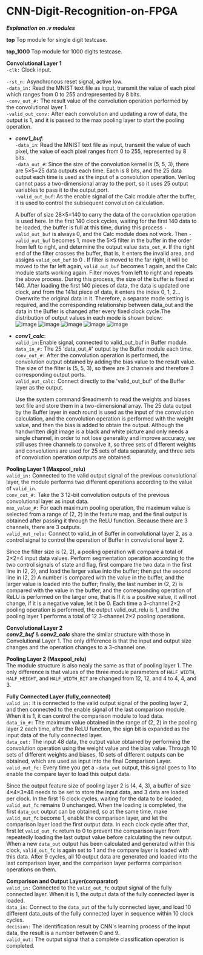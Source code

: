 # CNN-Digit-Recognition-on-FPGA
**_Explanation on .v modules_** 

**top**
Top module for single digit testcase.

**top_1000**
Top module for 1000 digits testcase.  

**Convolutional Layer 1**  
`-clk:` Clock input.  

`-rst_n:` Asynchronous reset signal, active low.  
`-data_in:` Read the MNIST text file as input, transmit the value of each pixel which ranges from 0 to 255 andrepresented by 8 bits.  
`-conv_out_#:` The result value of the convolution operation performed by the convolutional layer 1.  
`-valid_out_conv:` After each convolution and updating a row of data, the output is 1, and it is passed to the max pooling layer to start the pooling operation.  
  * **_conv1_buf_**:  
`-data_in`: Read the MNIST text file as input, transmit the value of each pixel, the value of each pixel ranges from 0 to 255, represented by 8 bits.  
`-data_out_#`: Since the size of the convolution kernel is (5, 5, 3), there are 5×5=25 data outputs each time. Each is 8 bits, and the 25 data output each time is used as the input of a convolution operation. Verilog cannot pass a two-dimensional array to the port, so it uses 25 output variables to pass it to the output port.  
`-valid_out_buf`: As the enable signal of the Calc module after the buffer, it is used to control the subsequent convolution calculation.  

    A buffer of size 28×5=140 to carry the data of the convolution operation is used here. In the first 140 clock cycles, waiting for the first 140 data to be loaded, the buffer is full at this time, during this process `-valid_out_buf` is always 0, and the Calc module does not work. Then `-valid_out_buf` becomes 1, move the 5×5 filter in the buffer in the order from left to right, and determine the output value `data_out_#`. If the right end of the filter crosses the buffer, that is, it enters the invalid area, and assigns `valid_out_buf` to 0 . If filter is moved to the far right, it will be moved to the far left again, `valid_out_buf` becomes 1 again, and the Calc module starts working again. Filter moves from left to right and repeats the above process. During this process, the size of the buffer is fixed at 140. After loading the first 140 pieces of data, the data is updated one clock, and from the 141st piece of data, it enters the index 0, 1, 2... Overwrite the original data in it. Therefore, a separate mode setting is required, and the corresponding relationship between data_out and the data in the Buffer is changed after every fixed clock cycle.The distribution of output values in each mode is shown below:     
  ![image](https://user-images.githubusercontent.com/114987225/196122331-b5987db3-b380-4521-adab-46e2bf88e8a0.png)
  ![image](https://user-images.githubusercontent.com/114987225/196122359-acab712a-b702-470f-8425-f10310ff344f.png)
  ![image](https://user-images.githubusercontent.com/114987225/196122373-aa2aed26-59cb-4b1f-8497-d74ffcc2043e.png)
  ![image](https://user-images.githubusercontent.com/114987225/196122386-935e56c1-96af-4ed6-8889-e55ca820853e.png)
  ![image](https://user-images.githubusercontent.com/114987225/196122412-76ff0154-02db-4937-b13d-5d4ca17f84b8.png)
  
  * **_conv1_calc_**:   
`valid_in:`Enable signal, connected to valid_out_buf in Buffer module.  
`data_in_#:` The 25 'data_out_#' output by the Buffer module each time.  
`conv_out_#:` After the convolution operation is performed, the convolution output obtained by adding the bias value to the result value. The size of the filter is (5, 5, 3), so there are 3 channels and therefore 3 corresponding output ports.   
`valid_out_calc:` Connect directly to the 'valid_out_buf' of the Buffer layer as the output.  

     Use the system command $readmemh to read the weights and biases text file and store them in a two-dimensional array. The 25 data output by the Buffer layer in each round is used as the input of the convolution calculation, and the convolution operation is performed with the weight value, and then the bias is added to obtain the output. Although the handwritten digit image is a black and white picture and only needs a single channel, in order to not lose generality and improve accuracy, we still uses three channels to convolve it, so three sets of different weights and convolutions are used for 25 sets of data separately, and three sets of convolution operation outputs are obtained.
     
**Pooling Layer 1 (Maxpool_relu)**  
`valid_in:` Connected to the valid output signal of the previous convolutional layer, the module performs two different operations according to the value of `valid_in`.  
`conv_out_#:` Take the 3 12-bit convolution outputs of the previous convolutional layer as input data.  
`max_value_#:` For each maximum pooling operation, the maximum value is selected from a range of (2, 2) in the feature map, and the final output is obtained after passing it through the ReLU function. Because there are 3 channels, there are 3 outputs.  
`valid_out_relu:` Connect to valid_in of Buffer in convolutional layer 2, as a control signal to control the operation of Buffer in convolutional layer 2.  

   Since the filter size is (2, 2), a pooling operation will compare a total of 2×2=4 input data values. Perform segmentation operation according to the two control signals of state and flag, first compare the two data in the first line in (2, 2), and load the larger value into the buffer; then put the second line in (2, 2) A number is compared with the value in the buffer, and the larger value is loaded into the buffer; finally, the last number in (2, 2) is compared with the value in the buffer, and the corresponding operation of ReLU is performed on the larger one, that is If it is a positive value, it will not change, if it is a negative value, let it be 0. Each time a 3-channel 2×2 pooling operation is performed, the output valid_out_relu is 1, and the pooling layer 1 performs a total of 12 3-channel 2×2 pooling operations.

**Convolutional Layer 2**  
    **_conv2_buf_** & **_conv2_calc_** share the similar structure with those in Convolutional Layer 1. The only difference is that the input and output size changes and the operation changes to a 3-channel one.

**Pooling Layer 2 (Maxpool_relu)**  
The module structure is also nealy the same as that of pooling layer 1. The only difference is that values of the three module parameters of `HALF_WIDTH`, `HALF_HEIGHT`, and `HALF_WIDTH_BIT` are changed from 12, 12, and 4 to 4, 4, and 3.  

**Fully Connected Layer (fully_connected)**  
`valid_in:` It is connected to the valid output signal of the pooling layer 2, and then connected to the enable signal of the last comparison module. When it is 1, it can control the comparison module to load data.  
`data_in_#:` The maximum value obtained in the range of (2, 2) in the pooling layer 2 each time, after the ReLU function, the sign bit is expanded as the input data of the fully connected layer.  
`data_out:` The input 48 data, the output value obtained by performing the convolution operation using the weight value and the bias value. Through 10 sets of different weights and biases, 10 sets of different outputs can be obtained, which are used as input into the final Comparison Layer.  
`valid_out_fc:` Every time you get a `-data_out` output, this signal goes to 1 to enable the compare layer to load this output data.  

  Since the output feature size of pooling layer 2 is (4, 4, 3), a buffer of size 4×4×3=48 needs to be set to store the input data, and 3 data are loaded per clock. In the first 16 clock cycles, waiting for the data to be loaded, `valid_out_fc` remains 0 unchanged. When the loading is completed, the first `data_out` output can be obtained, so at the same time, make `valid_out_fc` become 1, enable the comparison layer, and let the comparison layer load the first output data. In each clock cycle after that, first let `valid_out_fc` return to 0 to prevent the comparison layer from repeatedly loading the last output value before calculating the new output. When a new `data_out` output has been calculated and generated within this clock, `valid_out_fc` is again set to 1 and the compare layer is loaded with this data. After 9 cycles, all 10 output data are generated and loaded into the last comparison layer, and the comparison layer performs comparison operations on them.  
  
**Comparison and Output Layer(comparator)**  
`valid_in:` Connected to the `valid_out_fc` output signal of the fully connected layer. When it is 1, the output data of the fully connected layer is loaded.  
`data_in:` Connect to the `data_out` of the fully connected layer, and load 10 different data_outs of the fully connected layer in sequence within 10 clock cycles.  
`decision:` The identification result by CNN's learning process of the input data, the result is a number between 0 and 9.  
`valid_out:` The output signal that a complete classification operation is completed.  
